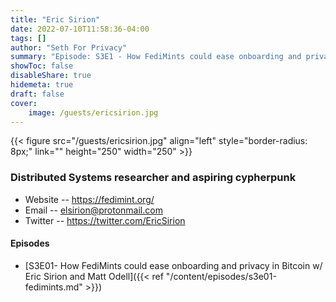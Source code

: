 ```yaml
---
title: "Eric Sirion"
date: 2022-07-10T11:58:36-04:00
tags: []
author: "Seth For Privacy"
summary: "Episode: S3E1 - How FediMints could ease onboarding and privacy in Bitcoin w/ Eric Sirion and Matt Odell"
showToc: false
disableShare: true
hidemeta: true
draft: false
cover:
    image: /guests/ericsirion.jpg
---
```


{{< figure src="/guests/ericsirion.jpg" align="left" style="border-radius: 8px;" link="" height="250" width="250" >}}

### Distributed Systems researcher and aspiring cypherpunk

- Website -- <https://fedimint.org/>
- Email -- [elsirion@protonmail.com](mailto:elsirion@protonmail.com)
- Twitter -- <https://twitter.com/EricSirion>

#### Episodes

- [S3E01- How FediMints could ease onboarding and privacy in Bitcoin w/ Eric Sirion and Matt Odell]({{< ref "/content/episodes/s3e01-fedimints.md" >}})
